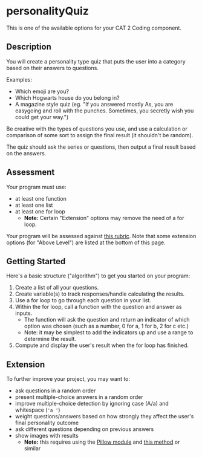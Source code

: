 # personalityQuiz

This is one of the available options for your CAT 2 Coding component.

## Description

You will create a personality type quiz that puts the user into a category based on their answers to questions.

Examples:
- Which emoji are you?
- Which Hogwarts house do you belong in?
- A magazine style quiz (eg. "If you answered mostly As, you are easygoing and roll with the punches. Sometimes, you secretly wish you could get your way.")

Be creative with the types of questions you use, and use a calculation or comparison of some sort to assign the final result (it shouldn't be random).

The quiz should ask the series or questions, then output a final result based on the answers.

## Assessment

Your program must use:

- at least one function
- at least one list
- at least one for loop
    - **Note:** Certain "Extension" options may remove the need of a for loop.

Your program will be assessed against [this rubric](../codingRubric.pdf). Note that some extension options (for "Above Level") are listed at the bottom of this page.

## Getting Started

Here's a basic structure ("algorithm") to get you started on your program:

1. Create a list of all your questions.
2. Create variable(s) to track responses/handle calculating the results.
3. Use a for loop to go through each question in your list.
4. Within the for loop, call a function with the question and answer as inputs.
    - The function will ask the question and return an indicator of which option was chosen (such as a number, 0 for a, 1 for b, 2 for c etc.)
    - Note: it may be simplest to add the indicators up and use a range to determine the result.
5. Compute and display the user's result when the for loop has finished.

## Extension

To further improve your project, you may want to:

- ask questions in a random order
- present multiple-choice answers in a random order
- improve multiple-choice detection by ignoring case (A/a) and whitespace (`'a '`)
- weight questions/answers based on how strongly they affect the user's final personality outcome
- ask different questions depending on previous answers
- show images with results
    - **Note:** this requires using the [Pillow module](https://pillow.readthedocs.io/en/3.1.x/installation.html#basic-installation) and [this method](https://stackoverflow.com/a/5333261/4080966) or similar